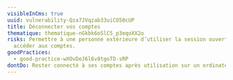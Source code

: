 ```yaml
---
visibleInCms: true
uuid: vulnerability-Qza7JVqzab33uiCO50cUP
title: Déconnecter vos comptes
thematique: thematique-nGkbk6oSlC5_p3eqoXX2o
risks: Permettre à une personne extérieure d’utiliser la session ouverte pour
  accéder aux comptes.
goodPractices:
  - good-practice-wXOvDeJ6l6v8tgoTD-sRP
dontDo: Rester connecté à ses comptes après utilisation sur un ordinateur partagé.
---
```

